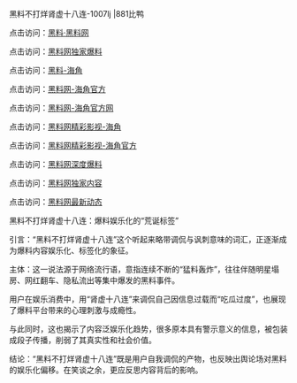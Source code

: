 黑料不打烊肾虚十八连-1007lj |881比鸭

点击访问：<a href="https://heiliaolvzlu3.pages.dev">黑料·黑料网</a>

点击访问：<a href="https://heiliaoyvnrda.pages.dev">黑料网独家爆料</a>

点击访问：<a href="https://heiliaoryrhyu.pages.dev">黑料-海角</a>

点击访问：<a href="https://heiliaokof3cy.pages.dev">黑料网-海角官方</a>

点击访问：<a href="https://heiliaox6jgh3.pages.dev">黑料网-海角官方网</a>

点击访问：<a href="https://heiliao3gvg9.pages.dev">黑料网精彩影视-海角</a>

点击访问：<a href="https://heiliaoubleqx.pages.dev">黑料网精彩影视-海角官方</a>

点击访问：<a href="https://heiliaoxfe5rb.pages.dev">黑料网深度爆料</a>

点击访问：<a href="https://heiliao5s28gk.pages.dev">黑料网独家内容</a>

点击访问：<a href="https://heiliao9wsbg3.pages.dev">黑料网最新动态</a>

黑料不打烊肾虚十八连：爆料娱乐化的“荒诞标签”

引言：“黑料不打烊肾虚十八连”这个听起来略带调侃与讽刺意味的词汇，正逐渐成为爆料内容娱乐化、标签化的象征。

主体：这一说法源于网络流行语，意指连续不断的“猛料轰炸”，往往伴随明星塌房、网红翻车、隐私流出等集中爆发的黑料事件。

用户在娱乐消费中，用“肾虚十八连”来调侃自己因信息过载而“吃瓜过度”，也展现了爆料平台带来的心理刺激与成瘾性。

与此同时，这也揭示了内容泛娱乐化趋势，很多原本具有警示意义的信息，被包装成段子传播，削弱了其真实性和社会价值。

结论：“黑料不打烊肾虚十八连”既是用户自我调侃的产物，也反映出舆论场对黑料的娱乐化偏移。在笑谈之余，更应反思内容背后的影响。
